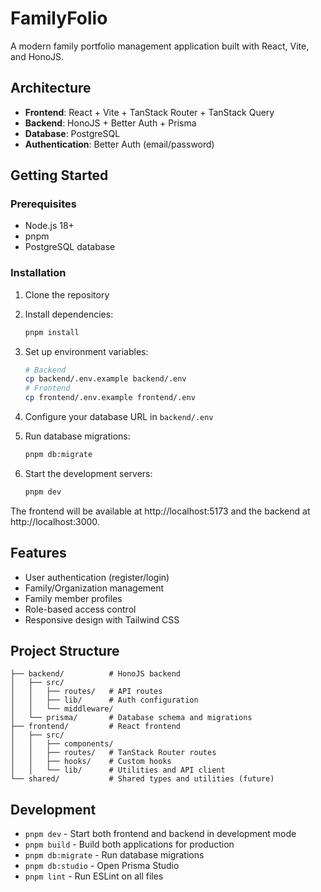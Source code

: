 # FamilyFolio

A modern family portfolio management application built with React, Vite, and HonoJS.

## Architecture

- **Frontend**: React + Vite + TanStack Router + TanStack Query
- **Backend**: HonoJS + Better Auth + Prisma
- **Database**: PostgreSQL
- **Authentication**: Better Auth (email/password)

## Getting Started

### Prerequisites

- Node.js 18+
- pnpm
- PostgreSQL database

### Installation

1. Clone the repository
2. Install dependencies:
   ```bash
   pnpm install
   ```

3. Set up environment variables:
   ```bash
   # Backend
   cp backend/.env.example backend/.env
   # Frontend  
   cp frontend/.env.example frontend/.env
   ```

4. Configure your database URL in `backend/.env`

5. Run database migrations:
   ```bash
   pnpm db:migrate
   ```

6. Start the development servers:
   ```bash
   pnpm dev
   ```

The frontend will be available at http://localhost:5173 and the backend at http://localhost:3000.

## Features

- User authentication (register/login)
- Family/Organization management
- Family member profiles
- Role-based access control
- Responsive design with Tailwind CSS

## Project Structure

```
├── backend/          # HonoJS backend
│   ├── src/
│   │   ├── routes/   # API routes
│   │   ├── lib/      # Auth configuration
│   │   └── middleware/
│   └── prisma/       # Database schema and migrations
├── frontend/         # React frontend
│   ├── src/
│   │   ├── components/
│   │   ├── routes/   # TanStack Router routes
│   │   ├── hooks/    # Custom hooks
│   │   └── lib/      # Utilities and API client
└── shared/           # Shared types and utilities (future)
```

## Development

- `pnpm dev` - Start both frontend and backend in development mode
- `pnpm build` - Build both applications for production
- `pnpm db:migrate` - Run database migrations
- `pnpm db:studio` - Open Prisma Studio
- `pnpm lint` - Run ESLint on all files